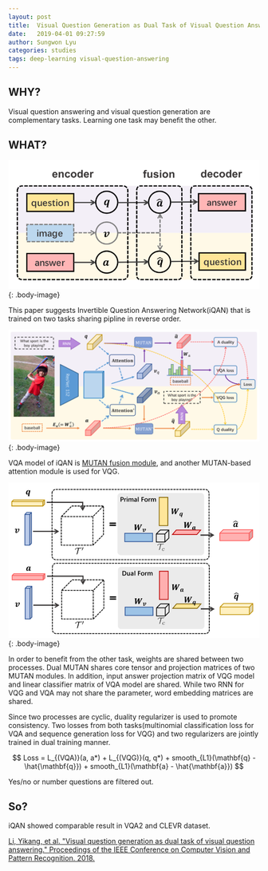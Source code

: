 ```yaml
---
layout: post
title:  Visual Question Generation as Dual Task of Visual Question Answering
date:   2019-04-01 09:27:59
author: Sungwon Lyu
categories: studies
tags: deep-learning visual-question-answering
---
```

## WHY? 
Visual question answering and visual question generation are complementary tasks. Learning one task may benefit the other. 

## WHAT?
![image](/assets/images/iqan1.png){: .body-image}

This paper suggests Invertible Question Answering Network(iQAN) that is trained on two tasks sharing pipline in reverse order. 

![image](/assets/images/iqan2.png){: .body-image}

VQA model of iQAN is [MUTAN fusion module](https://lyusungwon.github.io/visual-question-answering/2019/01/22/mutan.html), and another MUTAN-based attention module is used for VQG. 

![image](/assets/images/iqan3.png){: .body-image}

In order to benefit from the other task, weights are shared between two processes. Dual MUTAN shares core tensor and projection matrices of two MUTAN modules. In addition, input answer projection matrix of VQG model and linear classifier matrix of VQA model are shared. While two RNN for VQG and VQA may not share the parameter, word embedding matrices are shared.  

Since two processes are cyclic, duality regularizer is used to promote consistency. Two losses from both tasks(multinomial classification loss for VQA and sequence generation loss for VQG) and two regularizers are jointly trained in dual training manner. 

$$
Loss = L_{(VQA)}(a, a*) + L_{(VQG)}(q, q*) + smooth_{L1}(\mathbf{q} - \hat{\mathbf{q}}) + smooth_{L1}(\mathbf{a} - \hat{\mathbf{a}}) 
$$

Yes/no or number questions are filtered out. 

## So?
iQAN showed comparable result in VQA2 and CLEVR dataset.

[Li, Yikang, et al. "Visual question generation as dual task of visual question answering." Proceedings of the IEEE Conference on Computer Vision and Pattern Recognition. 2018.](http://openaccess.thecvf.com/content_cvpr_2018/html/Li_Visual_Question_Generation_CVPR_2018_paper.html)

